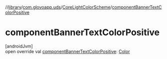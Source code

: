 //[library](../../../index.md)/[com.glovoapp.uds](../index.md)/[CoreLightColorScheme](index.md)/[componentBannerTextColorPositive](component-banner-text-color-positive.md)

# componentBannerTextColorPositive

[androidJvm]\
open override val [componentBannerTextColorPositive](component-banner-text-color-positive.md): [Color](https://developer.android.com/reference/kotlin/androidx/compose/ui/graphics/Color.html)
